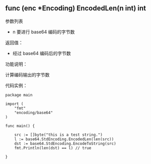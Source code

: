## func (enc *Encoding) EncodedLen(n int) int

参数列表

- n 要进行 base64 编码的字节数

返回值：

- 经过 base64 编码后的字节数

功能说明：

计算编码输出的字节数

代码实例：

    package main

    import (
        "fmt"
        "encoding/base64"
    )

    func main() {

        src := []byte("this is a test string.")
        l := base64.StdEncoding.EncodedLen(len(src))
        dst := base64.StdEncoding.EncodeToString(src)
        fmt.Println(len(dst) == l) // true

    }
